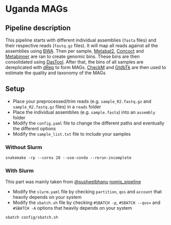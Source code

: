 # Uganda MAGs

## Pipeline description

This pipeline starts with different individual assemblies (`fasta` files) and their respective reads (`fastq.gz` files). It will map all reads against all the assemblies using [BWA](https://github.com/lh3/bwa).
Then per sample, [Metabat2](https://bitbucket.org/berkeleylab/metabat/src), [Concoct](https://github.com/BinPro/CONCOCT) and [Metabinner](https://github.com/ziyewang/MetaBinner) are ran to create genomic bins. These bins are then consolidated using [DasTool](https://github.com/cmks/DAS_Tool). After that, the bins of all samples are dereplicated with [dRep](https://github.com/MrOlm/drep) to form MAGs. [CheckM](https://github.com/Ecogenomics/CheckM) and [GtdbTk](https://github.com/Ecogenomics/GTDBTk) are then used to estimate the quality and taxonomy of the MAGs

## Setup

* Place your preprocessed/trim reads (e.g. `sample_R2.fastq.gz` and `sample_R2.fastq.gz` files) in a `reads` folder
* Place the individual assemblies (e.g. `sample.fasta`) into an `assembly` folder
* Modify the `config.yaml` file to change the different paths and eventually the different options
* Modify the `sample_list.txt` file to include your samples

### Without Slurm

`snakemake -rp --cores 28 --use-conda --rerun-incomplete`

### With Slurm

This part was mainly taken from [@susheelbhanu](https://github.com/susheelbhanu/) [nomis_pipeline](https://github.com/susheelbhanu/nomis_pipeline)

* Modify the `slurm.yaml` file by checking `partition`, `qos` and `account` that heavily depends on your system
* Modify the `sbatch.sh` file by checking `#SBATCH -p`, `#SBATCH --qos=` and `#SBATCH -A` options that heavily depends on your system

`sbatch config/sbatch.sh`
